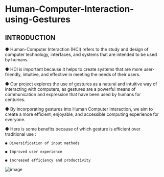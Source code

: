 # Human-Computer-Interaction-using-Gestures

## INTRODUCTION
● Human-Computer Interaction (HCI) refers to the study and design of computer technology, interfaces, and systems that are intended to be used by humans.

● HCI is important because it helps to create systems that are more user-friendly, intuitive, and effective in meeting the needs of their users.

● Our project explores the use of gestures as a natural and intuitive way of interacting with computers, as gestures are a powerful means of communication and expression that have been used by humans for centuries.

● By incorporating gestures into Human Computer Interaction, we aim to create a more efficient, enjoyable, and accessible computing experience for everyone.

● Here is some benefits because of which gesture is efficient over traditional use :

    ● Diversification of input methods
    
    ● Improved user experience
    
    ● Increased efficiency and productivity

![image](https://github.com/adityapandey1111/Human-Computer-Interaction-using-Gestures/assets/114282369/4e2f3be6-2a86-434b-98b9-91764ce60c61)
